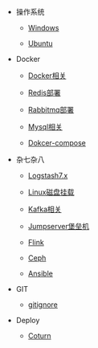 
* 操作系统
    
    * [Windows](zh-cn/windows/)

    * [Ubuntu](zh-cn/ubuntu/)
  
* Docker

    * [Docker相关](zh-cn/docker/docker.md)
    
    * [Redis部署](zh-cn/docker/redis.md)
    
    * [Rabbitmq部署](zh-cn/docker/rabbitmq.md)
    
    * [Mysql相关](zh-cn/docker/mysql.md)
    
    * [Dokcer-compose](zh-cn/docker/docker-compose.md)

* 杂七杂八
    
    * [Logstash7.x](zh-cn/other/logstash.md)
    
    * [Linux磁盘挂载](zh-cn/other/linux-disk.md)
    
    * [Kafka相关](zh-cn/other/kafka.md)
    
    * [Jumpserver堡垒机](zh-cn/other/jumpserver.md)
    
    * [Flink](zh-cn/other/flink.md)
    
    * [Ceph](zh-cn/other/ceph.md)
    
    * [Ansible](zh-cn/other/ansible.md)

* GIT

    * [gitignore](zh-cn/git/gitignore.md)

* Deploy
    * [Coturn](zh-cn/deploy/coturn.md)